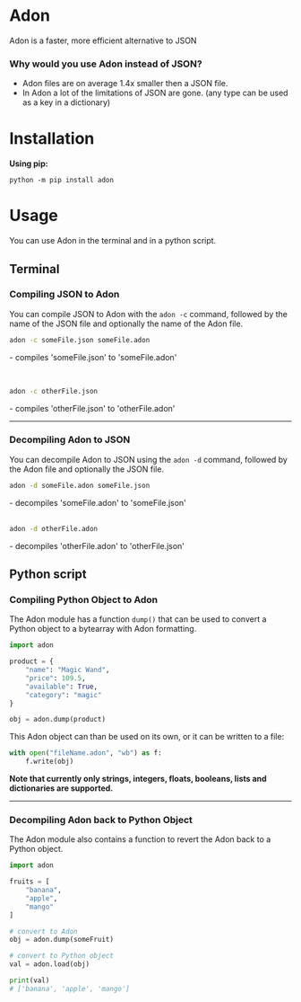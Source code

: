 # Adon
 Adon is a faster, more efficient alternative to JSON

### Why would you use Adon instead of JSON?
 - Adon files are on average 1.4x smaller then a JSON file.
 - In Adon a lot of the limitations of JSON are gone. (any type can be used as a key in a dictionary)

# Installation
**Using pip:**  

    python -m pip install adon  


# Usage
You can use Adon in the terminal and in a python script.

## Terminal
### Compiling JSON to Adon
You can compile JSON to Adon with the `adon -c` command, followed by the name of the JSON file and optionally the name of the Adon file.

```bash
adon -c someFile.json someFile.adon  
```
 \- compiles 'someFile.json' to 'someFile.adon'  

<br>

```bash
adon -c otherFile.json  
```
 \- compiles 'otherFile.json' to 'otherFile.adon'
***
### Decompiling Adon to JSON
You can decompile Adon to JSON using the `adon -d` command, followed by the Adon file and optionally the JSON file.  

```bash
adon -d someFile.adon someFile.json
```  
 \- decompiles 'someFile.adon' to 'someFile.json'  
<br>

```bash
adon -d otherFile.adon
```  
 \- decompiles 'otherFile.adon' to 'otherFile.json'

## Python script
### Compiling Python Object to Adon
The Adon module has a function `dump()` that can be used to convert a Python object to a bytearray with Adon formatting.

```python
import adon

product = {
    "name": "Magic Wand",
    "price": 109.5,
    "available": True,
    "category": "magic"
}

obj = adon.dump(product)
```

This Adon object can than be used on its own, or it can be written to a file:
```python
with open("fileName.adon", "wb") as f:
    f.write(obj)
```

**Note that currently only strings, integers, floats, booleans, lists and dictionaries are supported.**
***

### Decompiling Adon back to Python Object
The Adon module also contains a function to revert the Adon back to a Python object.

```python
import adon

fruits = [
    "banana",
    "apple",
    "mango"
]

# convert to Adon
obj = adon.dump(someFruit)

# convert to Python object
val = adon.load(obj)

print(val) 
# ['banana', 'apple', 'mango']
```